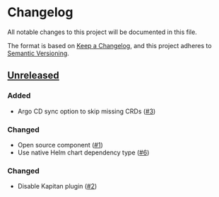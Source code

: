 # Changelog
All notable changes to this project will be documented in this file.

The format is based on [Keep a Changelog](https://keepachangelog.com/en/1.0.0/),
and this project adheres to [Semantic Versioning](https://semver.org/spec/v2.0.0.html).

## [Unreleased]
### Added
- Argo CD sync option to skip missing CRDs ([#3])

### Changed

- Open source component ([#1])
- Use native Helm chart dependency type ([#6])

### Changed

- Disable Kapitan plugin ([#2])

[Unreleased]: https://github.com/projectsyn/component-resource-locker/compare/eaf40fa...HEAD

[#1]: https://github.com/projectsyn/component-resource-locker/pull/1
[#2]: https://github.com/projectsyn/component-resource-locker/pull/2
[#3]: https://github.com/projectsyn/component-resource-locker/pull/3
[#6]: https://github.com/projectsyn/component-resource-locker/pull/6
